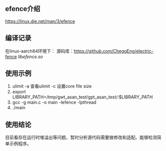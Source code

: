 ## efence介绍
https://linux.die.net/man/3/efence
## 编译记录
在linux-aarch64环境下：
源码库：https://github.com/CheggEng/electric-fence
*libefence.so*
## 使用示例
1. ulimit -a 查看ulimit -c 设置core file size
2. export LIBRARY_PATH=/tmp/gwt_asan_test/gpt_asan_test/:$LIBRARY_PATH
3. gcc -g main.c -o main -lefence -lpthread
4. ./main
## 使用结论
目前看存在运行时堆溢出等问题，暂时分析源代码需要做修改和适配。能够检测简单示例程序。